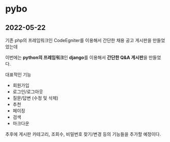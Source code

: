 # pybo
## 2022-05-22

기존 php의 프레임워크인 CodeEgniter를 이용해서 간단한 채용 공고 게시판을 만들었었는데

이번에는 **python의 프레임워크**인 **django**를 이용해서 **간단한 Q&A 게시판**을 만들었다.

대표적인 기능
- 회원가입
- 로그인/로그아웃
- 질문/답변 (수정 및 삭제)
- 추천
- 페이징
- 검색
- 마크다운

추후에 게시판 카테고리, 조회수, 비밀번호 찾기/변경 등의 기능들을 추가할 예정이다.
